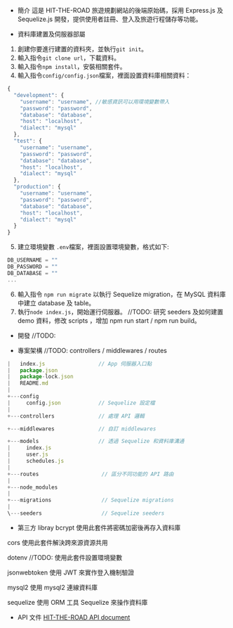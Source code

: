 - 簡介
  這是 HIT-THE-ROAD 旅遊規劃網站的後端原始碼，採用 Express.js 及 Sequelize.js 開發，提供使用者註冊、登入及旅遊行程儲存等功能。

- 資料庫建置及伺服器部屬

1. 創建你要進行建置的資料夾，並執行`git init`。
2. 輸入指令`git clone url`，下載資料。
3. 輸入指令`npm install`，安裝相關套件。
4. 輸入指令`config/config.json`檔案，裡面設置資料庫相關資料：

```js
{
  "development": {
    "username": "username", //敏感資訊可以用環境變數帶入
    "password": "password",
    "database": "database",
    "host": "localhost",
    "dialect": "mysql"
  },
  "test": {
    "username": "username",
    "password": "password",
    "database": "database",
    "host": "localhost",
    "dialect": "mysql"
  },
  "production": {
    "username": "username",
    "password": "password",
    "database": "database",
    "host": "localhost",
    "dialect": "mysql"
  }
}
```

5. 建立環境變數 `.env`檔案，裡面設置環境變數，格式如下:

```js
DB_USERNAME = ""
DB_PASSWORD = ""
DB_DATABASE = ""
...
```

6. 輸入指令 `npm run migrate` 以執行 Sequelize migration，在 MySQL 資料庫中建立 database 及 table。
7. 執行`node index.js`，開始運行伺服器。
   //TODO: 研究 seeders 及如何建置 demo 資料，修改 scripts ，增加 npm run start / npm run build。

- 開發 //TODO:

- 專案架構 //TODO: controllers / middlewares / routes

```js
|   index.js                 // App 伺服器入口點
|   package.json
|   package-lock.json
|   README.md
|
+---config
|     config.json            // Sequelize 設定檔
|
+---controllers              // 處理 API 邏輯

+---middlewares              // 自訂 middlewares

+---models                   // 透過 Sequelize 和資料庫溝通
|     index.js
|     user.js
|     schedules.js
|
+---routes                    // 區分不同功能的 API 路由
|
+---node_modules
|
+---migrations                // Sequelize migrations
|
\---seeders                   // Sequelize seeders
```

- 第三方 libray
  bcrypt
  使用此套件將密碼加密後再存入資料庫

cors
使用此套件解決跨來源資源共用

dotenv //TODO:
使用此套件設置環境變數

jsonwebtoken
使用 JWT 來實作登入機制驗證

mysql2
使用 mysql2 連線資料庫

sequelize
使用 ORM 工具 Sequelize 來操作資料庫

- API 文件
  [HIT-THE-ROAD API document](https://github.com/yunanpan/final-project/issues/5)
